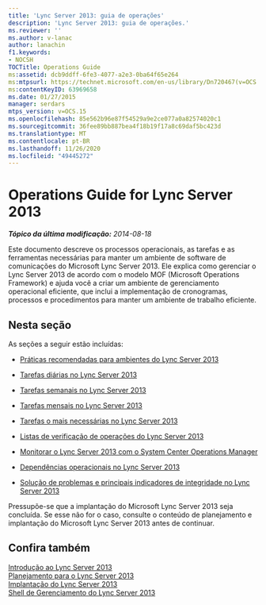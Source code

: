 ```yaml
---
title: 'Lync Server 2013: guia de operações'
description: 'Lync Server 2013: guia de operações.'
ms.reviewer: ''
ms.author: v-lanac
author: lanachin
f1.keywords:
- NOCSH
TOCTitle: Operations Guide
ms:assetid: dcb9ddff-6fe3-4077-a2e3-0ba64f65e264
ms:mtpsurl: https://technet.microsoft.com/en-us/library/Dn720467(v=OCS.15)
ms:contentKeyID: 63969658
ms.date: 01/27/2015
manager: serdars
mtps_version: v=OCS.15
ms.openlocfilehash: 85e562b96e87f54529a9e2ce077a0a82574020c1
ms.sourcegitcommit: 36fee89bb887bea4f18b19f17a8c69daf5bc423d
ms.translationtype: MT
ms.contentlocale: pt-BR
ms.lasthandoff: 11/26/2020
ms.locfileid: "49445272"
---
```

# <a name="operations-guide-for-lync-server-2013"></a>Operations Guide for Lync Server 2013

<div data-xmlns="http://www.w3.org/1999/xhtml">

<div class="topic" data-xmlns="http://www.w3.org/1999/xhtml" data-msxsl="urn:schemas-microsoft-com:xslt" data-cs="https://msdn.microsoft.com/">

<div data-asp="https://msdn2.microsoft.com/asp">



</div>

<div id="mainSection">

<div id="mainBody">

<span> </span>

_**Tópico da última modificação:** 2014-08-18_

Este documento descreve os processos operacionais, as tarefas e as ferramentas necessárias para manter um ambiente de software de comunicações do Microsoft Lync Server 2013. Ele explica como gerenciar o Lync Server 2013 de acordo com o modelo MOF (Microsoft Operations Framework) e ajuda você a criar um ambiente de gerenciamento operacional eficiente, que inclui a implementação de cronogramas, processos e procedimentos para manter um ambiente de trabalho eficiente.

<div>

## <a name="in-this-section"></a>Nesta seção

As seções a seguir estão incluídas:

  - [Práticas recomendadas para ambientes do Lync Server 2013](lync-server-2013-best-practices-for-lync-server-environments.md)

  - [Tarefas diárias no Lync Server 2013](lync-server-2013-daily-tasks.md)

  - [Tarefas semanais no Lync Server 2013](lync-server-2013-weekly-tasks.md)

  - [Tarefas mensais no Lync Server 2013](lync-server-2013-monthly-tasks.md)

  - [Tarefas o mais necessárias no Lync Server 2013](lync-server-2013-as-needed-tasks.md)

  - [Listas de verificação de operações do Lync Server 2013](lync-server-2013-operations-checklists.md)

  - [Monitorar o Lync Server 2013 com o System Center Operations Manager](lync-server-2013-monitoring-lync-server-with-system-center-operations-manager.md)

  - [Dependências operacionais no Lync Server 2013](lync-server-2013-operational-dependencies.md)

  - [Solução de problemas e principais indicadores de integridade no Lync Server 2013](lync-server-2013-troubleshooting-and-key-health-indicators.md)

Pressupõe-se que a implantação do Microsoft Lync Server 2013 seja concluída. Se esse não for o caso, consulte o conteúdo de planejamento e implantação do Microsoft Lync Server 2013 antes de continuar.

</div>

<div>

## <a name="see-also"></a>Confira também


[Introdução ao Lync Server 2013](lync-server-2013-getting-started.md)  
[Planejamento para o Lync Server 2013](lync-server-2013-planning.md)  
[Implantação do Lync Server 2013](lync-server-2013-deployment.md)  
[Shell de Gerenciamento do Lync Server 2013](lync-server-2013-lync-server-management-shell.md)  
  

</div>

</div>

<span> </span>

</div>

</div>

</div>

